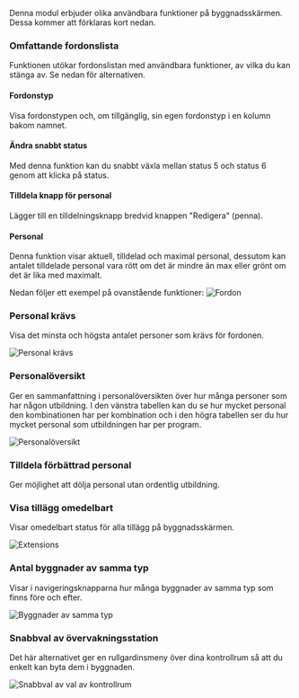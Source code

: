 Denna modul erbjuder olika användbara funktioner på byggnadsskärmen. Dessa kommer att förklaras kort nedan.

### Omfattande fordonslista

Funktionen utökar fordonslistan med användbara funktioner, av vilka du kan stänga av. Se nedan för alternativen.

#### Fordonstyp

Visa fordonstypen och, om tillgänglig, sin egen fordonstyp i en kolumn bakom namnet.

#### Ändra snabbt status

Med denna funktion kan du snabbt växla mellan status 5 och status 6 genom att klicka på status.

#### Tilldela knapp för personal

Lägger till en tilldelningsknapp bredvid knappen "Redigera" (penna).

#### Personal

Denna funktion visar aktuell, tilldelad och maximal personal,
 dessutom kan antalet tilldelade personal vara rött om det är mindre än max eller grönt om det är lika med maximalt.

Nedan följer ett exempel på ovanstående funktioner:
![Fordon](assets/en_GB/vehicleList.png)

### Personal krävs

Visa det minsta och högsta antalet personer som krävs för fordonen.

![Personal krävs](assets/en_GB/personnelNeeded.png)

### Personalöversikt

Ger en sammanfattning i personalöversikten över hur många personer som har någon utbildning.
I den vänstra tabellen kan du se hur mycket personal den kombinationen har per kombination
 och i den högra tabellen ser du hur mycket personal som utbildningen har per program.

![Personalöversikt](assets/en_GB/personnelOverview.png)

### Tilldela förbättrad personal

Ger möjlighet att dölja personal utan ordentlig utbildning.

### Visa tillägg omedelbart

Visar omedelbart status för alla tillägg på byggnadsskärmen.

![Extensions](assets/en_GB/expansions.png)

### Antal byggnader av samma typ

Visar i navigeringsknapparna hur många byggnader av samma typ som finns före och efter.

![Byggnader av samma typ](assets/en_GB/navigation.png)

### Snabbval av övervakningsstation

Det här alternativet ger en rullgardinsmeny över dina kontrollrum så att du enkelt kan byta dem i byggnaden.

![Snabbval av val av kontrollrum](assets/en_GB/dispatchCenter.png)
